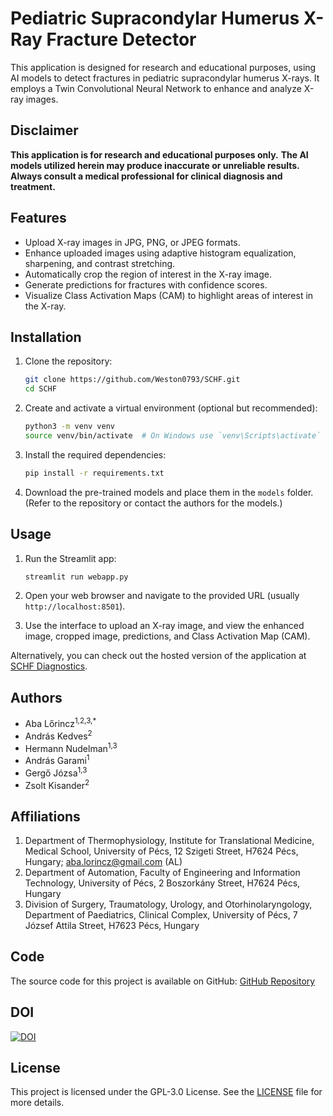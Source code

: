 # Pediatric Supracondylar Humerus X-Ray Fracture Detector

This application is designed for research and educational purposes, using AI models to detect fractures in pediatric supracondylar humerus X-rays. It employs a Twin Convolutional Neural Network to enhance and analyze X-ray images.

## Disclaimer

**This application is for research and educational purposes only.**
**The AI models utilized herein may produce inaccurate or unreliable results.**
**Always consult a medical professional for clinical diagnosis and treatment.**

## Features

- Upload X-ray images in JPG, PNG, or JPEG formats.
- Enhance uploaded images using adaptive histogram equalization, sharpening, and contrast stretching.
- Automatically crop the region of interest in the X-ray image.
- Generate predictions for fractures with confidence scores.
- Visualize Class Activation Maps (CAM) to highlight areas of interest in the X-ray.

## Installation

1. Clone the repository:
    ```bash
    git clone https://github.com/Weston0793/SCHF.git
    cd SCHF
    ```

2. Create and activate a virtual environment (optional but recommended):
    ```bash
    python3 -m venv venv
    source venv/bin/activate  # On Windows use `venv\Scripts\activate`
    ```

3. Install the required dependencies:
    ```bash
    pip install -r requirements.txt
    ```

4. Download the pre-trained models and place them in the `models` folder. (Refer to the repository or contact the authors for the models.)

## Usage

1. Run the Streamlit app:
    ```bash
    streamlit run webapp.py
    ```

2. Open your web browser and navigate to the provided URL (usually `http://localhost:8501`).

3. Use the interface to upload an X-ray image, and view the enhanced image, cropped image, predictions, and Class Activation Map (CAM).

Alternatively, you can check out the hosted version of the application at [SCHF Diagnostics](https://schfdiagnostics.streamlit.app/).

## Authors

- Aba Lőrincz<sup class='superscript'>1,2,3,*</sup>
- András Kedves<sup class='superscript'>2</sup>
- Hermann Nudelman<sup class='superscript'>1,3</sup>
- András Garami<sup class='superscript'>1</sup>
- Gergő Józsa<sup class='superscript'>1,3</sup>
- Zsolt Kisander<sup class='superscript'>2</sup>

## Affiliations

1. Department of Thermophysiology, Institute for Translational Medicine, Medical School, University of Pécs, 12 Szigeti Street, H7624 Pécs, Hungary; aba.lorincz@gmail.com (AL)
2. Department of Automation, Faculty of Engineering and Information Technology, University of Pécs, 2 Boszorkány Street, H7624 Pécs, Hungary
3. Division of Surgery, Traumatology, Urology, and Otorhinolaryngology, Department of Paediatrics, Clinical Complex, University of Pécs, 7 József Attila Street, H7623 Pécs, Hungary

## Code

The source code for this project is available on GitHub: [GitHub Repository](https://github.com/Weston0793/SCHF/)

## DOI

<a href="https://zenodo.org/doi/10.5281/zenodo.12433280"><img src="https://zenodo.org/badge/817533201.svg" alt="DOI"></a>

## License

This project is licensed under the GPL-3.0 License. See the [LICENSE](LICENSE) file for more details.
